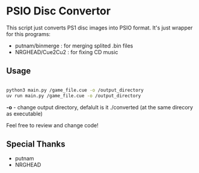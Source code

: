 # PSIO Disc Convertor

This script just converts PS1 disc images into PSIO format.
It's just wrapper for this programs:

- putnam/binmerge : for merging splited .bin files
- NRGHEAD/Cue2Cu2 : for fixing CD music

## Usage
```bash 

python3 main.py /game_file.cue -o /output_directory
uv run main.py /game_file.cue -o /output_directory

```
**-o** - change output directory, defalult is it ./converted (at the same direcory as executable)


Feel free to review and change code!

## Special Thanks

- putnam
- NRGHEAD
